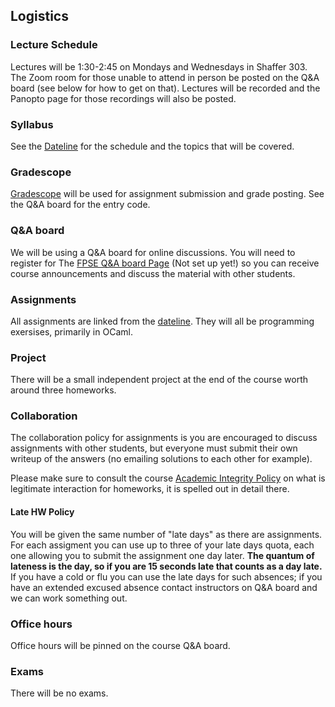 ## Logistics

### Lecture Schedule

Lectures will be 1:30-2:45 on Mondays and Wednesdays in Shaffer 303. The Zoom room for those unable to attend in person be posted on the Q&A board (see below for how to get on that).  Lectures will be recorded and the Panopto page for those recordings will also be posted.

### Syllabus

See the [Dateline](dateline.html) for the schedule and the topics that will be covered.

### Gradescope

[Gradescope](https://gradescope.com) will be used for assignment submission and grade posting. See the Q&A board for the entry code.

### Q&A board

We will be using a Q&A board for online discussions. You will need to register for The [FPSE Q&A board Page](TBA) (Not set up yet!) so you can receive course announcements and discuss the material with other students.

### Assignments

All assignments are linked from the [dateline](dateline.html). They will all be programming exersises, primarily in OCaml.

### Project

There will be a small independent project at the end of the course worth around three homeworks.

### Collaboration

The collaboration policy for assignments is you are encouraged to discuss assignments with other students, but everyone must submit their own writeup of the answers (no emailing solutions to each other for example).

Please make sure to consult the course [Academic Integrity Policy](integrity.html) on what is legitimate interaction for homeworks, it is spelled out in detail there.

#### Late HW Policy

You will be given the same number of "late days" as there are assignments. For each assigment you can use up to three of your late days quota, each one allowing you to submit the assignment one day later. **The quantum of lateness is the day, so if you are 15 seconds late that counts as a day late.** If you have a cold or flu you can use the late days for such absences; if you have an extended excused absence contact instructors on Q&A board and we can work something out.

### Office hours

Office hours will be pinned on the course Q&A board.
### Exams

There will be no exams.
